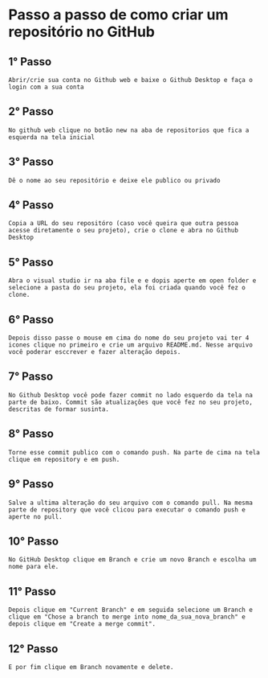 # Passo a passo de como criar um repositório no GitHub

## 1° Passo 
    Abrir/crie sua conta no Github web e baixe o Github Desktop e faça o login com a sua conta

## 2° Passo 
    No github web clique no botão new na aba de repositorios que fica a esquerda na tela inicial

## 3° Passo 
    Dê o nome ao seu repositório e deixe ele publico ou privado

## 4° Passo 
    Copia a URL do seu repositóro (caso você queira que outra pessoa acesse diretamente o seu projeto), crie o clone e abra no Github Desktop

## 5° Passo 
    Abra o visual studio ir na aba file e e dopis aperte em open folder e selecione a pasta do seu projeto, ela foi criada quando você fez o clone.

## 6° Passo 
    Depois disso passe o mouse em cima do nome do seu projeto vai ter 4 icones clique no primeiro e crie um arquivo README.md. Nesse arquivo você poderar esccrever e fazer alteração depois.

## 7° Passo 
    No Github Desktop você pode fazer commit no lado esquerdo da tela na parte de baixo. Commit são atualizaçôes que você fez no seu projeto, descritas de formar susinta.

## 8° Passo 
    Torne esse commit publico com o comando push. Na parte de cima na tela clique em repository e em push.

## 9° Passo 
    Salve a ultima alteração do seu arquivo com o comando pull. Na mesma parte de repository que você clicou para executar o comando push e aperte no pull.

## 10° Passo
    No GitHub Desktop clique em Branch e crie um novo Branch e escolha um nome para ele.

## 11° Passo
    Depois clique em "Current Branch" e em seguida selecione um Branch e clique em "Chose a branch to merge into nome_da_sua_nova_branch" e depois clique em "Create a merge commit".

## 12° Passo
    E por fim clique em Branch novamente e delete.